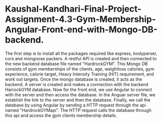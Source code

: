 # Kaushal-Kandhari-Final-Project-Assignment-4.3-Gym-Membership-Angular-Front-end-with-Mongo-DB-backend.
The first step is to install all the packages required like express, bodyparser, cors and mongoose packers. A restful API is created and then connected to the new backend database file named "HardrockGYM". This Mongo DB consists of gym memberships of the clients, age, weightloss calories, gym experience, calorie target, Heavy Intensity Training (HIT) requirement, and work out targets.
Once the mongo database is created, it acts as the backend. 
A server is created and makes a connection with the backend HarrockGYM database.
Now for the front end, we use Angular to connect with the server and then access the database. 
In the Anguar server file, we establish the link to the server and then the database. 
Finally, we call the database by using Angular by sending a HTTP request through the api named "HardrockGYMapi". The HTTP request calls the database through this api and access the gym clients membership details.
